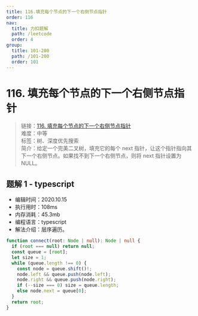 ```yaml
---
title: 116.填充每个节点的下一个右侧节点指针
order: 116
nav:
  title: 力扣题解
  path: /leetcode
  order: 4
group:
  title: 101-200
  path: /101-200
  order: 101
---
```


# 116. 填充每个节点的下一个右侧节点指针

> 链接：[116. 填充每个节点的下一个右侧节点指针](https://leetcode-cn.com/problems/populating-next-right-pointers-in-each-node/)  
> 难度：中等  
> 标签：树、深度优先搜索  
> 简介：给定一个完美二叉树，填充它的每个 next 指针，让这个指针指向其下一个右侧节点。如果找不到下一个右侧节点，则将 next 指针设置为 NULL。

## 题解 1 - typescript

- 编辑时间：2020.10.15
- 执行用时：108ms
- 内存消耗：45.3mb
- 编程语言：typescript
- 解法介绍：层序遍历。

```typescript
function connect(root: Node | null): Node | null {
  if (root === null) return null;
  const queue = [root];
  let size = 1;
  while (queue.length !== 0) {
    const node = queue.shift()!;
    node.left && queue.push(node.left);
    node.right && queue.push(node.right);
    if (--size === 0) size = queue.length;
    else node.next = queue[0];
  }
  return root;
}
```
